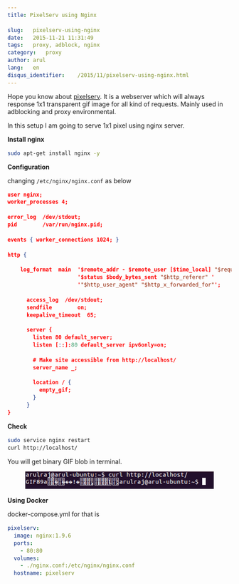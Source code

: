 ```yaml
---
title: PixelServ using Nginx

slug:   pixelserv-using-nginx
date:   2015-11-21 11:31:49
tags:   proxy, adblock, nginx
category:   proxy
author: arul
lang:   en
disqus_identifier:    /2015/11/pixelserv-using-nginx.html
---
```


Hope you know about
[pixelserv](http://proxytunnel.sourceforge.net/pixelserv.php). It is a
webserver which will always response 1x1 transparent gif image for all
kind of requests. Mainly used in adblocking and proxy environmental.

In this setup I am going to serve 1x1 pixel using nginx server.

**Install nginx**

``` bash
sudo apt-get install nginx -y
```

**Configuration**

changing `/etc/nginx/nginx.conf` as below

``` json
user nginx;
worker_processes 4;

error_log  /dev/stdout;
pid        /var/run/nginx.pid;

events { worker_connections 1024; }

http {

    log_format  main  '$remote_addr - $remote_user [$time_local] "$request" '
                      '$status $body_bytes_sent "$http_referer" '
                      '"$http_user_agent" "$http_x_forwarded_for"';

      access_log  /dev/stdout;
      sendfile        on;
      keepalive_timeout  65;

      server {
        listen 80 default_server;
        listen [::]:80 default_server ipv6only=on;

        # Make site accessible from http://localhost/
        server_name _;

        location / {
          empty_gif;
        }
      }
}
```

**Check**

``` bash
sudo service nginx restart
curl http://localhost/
```

You will get binary GIF blob in terminal.

<figure class="align-center">
<img src="/assets/images/nginx-pixelserv.png"
alt="/assets/images/nginx-pixelserv.png" />
</figure>

**Using Docker**

docker-compose.yml for that is

``` yml
pixelserv:
  image: nginx:1.9.6
  ports:
    - 80:80
  volumes:
    - ./nginx.conf:/etc/nginx/nginx.conf
  hostname: pixelserv
```
